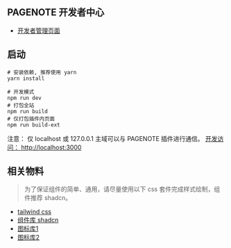 ## PAGENOTE 开发者中心

* [开发者管理页面](https://pagenote.cn)

## 启动

```shell
# 安装依赖, 推荐使用 yarn 
yarn install
```

```shell
# 开发模式
npm run dev
# 打包全站
npm run build
# 仅打包插件内页面
npm run build-ext
```

注意： 仅 localhost 或 127.0.0.1 主域可以与 PAGENOTE 插件进行通信。
[开发访问： http://localhost:3000](http://localhost:3000)

## 相关物料

> 为了保证组件的简单、通用，请尽量使用以下 css 套件完成样式绘制，组件推荐 shadcn。

* [tailwind css ](https://www.tailwindcss.cn/docs/preflight)
* [组件库 shadcn](https://ui.shadcn.com/)
* [图标库1](https://www.radix-ui.com/icons)
* [图标库2](https://react-icons.github.io/react-icons/search?q=link)
